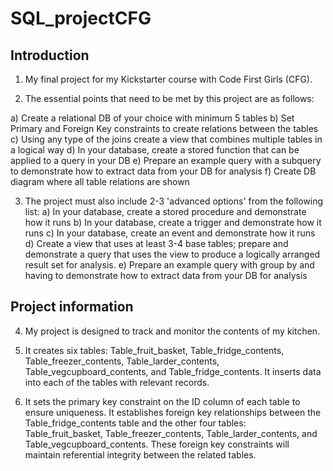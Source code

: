 # SQL_projectCFG

## Introduction
1. My final project for my Kickstarter course with Code First Girls (CFG).

2. The essential points that need to be met by this project are as follows:

a) Create a relational DB of your choice with minimum 5 tables
b) Set Primary and Foreign Key constraints to create relations between the tables
c) Using any type of the joins create a view that combines multiple tables in a logical way
d) In your database, create a stored function that can be applied to a query in your DB
e) Prepare an example query with a subquery to demonstrate how to extract data from your DB for analysis
f) Create DB diagram where all table relations are shown

3. The project must also include 2-3 'advanced options' from the following list:
a) In your database, create a stored procedure and demonstrate how it runs
b) In your database, create a trigger and demonstrate how it runs
c) In your database, create an event and demonstrate how it runs
d) Create a view that uses at least 3-4 base tables; prepare and demonstrate a query that uses the view to
produce a logically arranged result set for analysis.
e) Prepare an example query with group by and having to demonstrate how to extract data from your DB for analysis

## Project information
4. My project is designed to track and monitor the contents of my kitchen.

5. It creates six tables: Table_fruit_basket, Table_fridge_contents, Table_freezer_contents, Table_larder_contents, Table_vegcupboard_contents, and Table_fridge_contents. It inserts data into each of the tables with relevant records.

6. It sets the primary key constraint on the ID column of each table to ensure uniqueness. It establishes foreign key relationships between the Table_fridge_contents table and the other four tables: Table_fruit_basket, Table_freezer_contents, Table_larder_contents, and Table_vegcupboard_contents. These foreign key constraints will maintain referential integrity between the related tables.
   
   

